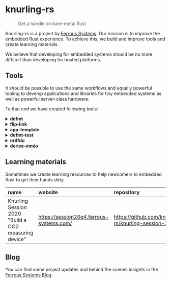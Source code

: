 # knurling-rs

> Get a handle on bare-metal Rust

Knurling-rs is a project by [Ferrous Systems](http://ferrous-systems.com/). Our mission is to improve the embedded Rust experience. To achieve this, we build and improve tools and create learning materials.

We believe that developing for embedded systems should be no more difficult than developing for hosted platforms.

## Tools

It should be possible to use the same workflows and equally powerful tooling to develop applications and libraries for tiny embedded systems as well as powerful server-class hardware.

To that end we have created following tools:

<details>
<summary><b>defmt</b></summary>

[`defmt`] is a highly efficient logging framework that targets resource-constrained devices, like microcontrollers. `defmt` stands for "deferred formatting".

Rather than performing formatting input like `255u8` into `"The temperature is 255°C"` on the embedded device, the formatting is deferred to the host that will output the logs. This way, only the relevant data needs to be sent to the host instead of the entire format string. Additionally the transmitted data is compressed, for example by [compressing several booleans into one byte].

This means that `defmt`:
- reduces compiled binary size, since it only has to contain indices to log strings saved by the host instead of the string itself
- reduces computation efforts on the target, because the formatting of e.g. `255u8` to `"255"` happens on the host that displays the logging output, not the target
- reduces delays and log buffer usage, since there is less data sent from the embedded device to the host

For more details on how it works, check out the [`defmt` book].

[`defmt`]: https://github.com/knurling-rs/defmt
[compressing several booleans into one byte]: https://defmt.ferrous-systems.com/ser-bool.html
[`defmt` book]: https://defmt.ferrous-systems.com/

</details>
<details>
<summary><b>flip-link</b></summary>

[`flip-link`] adds zero-cost stack overflow protection for your embedded programs – no MPU or stack probe support needed!

It does this by [flipping the standard memory layout of ARM Cortex-M programs].

With this inverted memory layout, the stack "overflows" instead of corrupting memory when it hits the boundary of the RAM region. This boundary collision raises a hardware exception (usually the "hard fault" exception), which by default halts the program.

For more details, check out our [blog post introducing `flip-link`][changelog-1].

[`flip-link`]: https://github.com/knurling-rs/flip-link
[flipping the standard memory layout of ARM Cortex-M programs]: https://blog.japaric.io/stack-overflow-protection/
[changelog-1]: https://ferrous-systems.com/blog/knurling-changelog-1/

</details>
<details>
<summary><b>app-template</b></summary>

The [`app-template`] is a Cargo project template, so you can hit the ground running with `probe-run`, `defmt` and `flip-link`. Using the knurling `app-template`, and [`cargo-generate`], you can start your embedded project by just running

```console
$ cargo generate \
    --git https://github.com/knurling-rs/app-template \
    --branch main \
    --name my-app
```

and specifying your desired HAL and compilation target.

[`app-template`]: https://github.com/knurling-rs/app-template
[`cargo-generate`]: https://github.com/ashleygwilliams/cargo-generate

</details>
<details>
<summary><b>defmt-test</b></summary>

[`defmt-test`] is an embedded test harness that lets you write and run *unit tests* as if you were using the built-in `#[test]` attribute, but they'll run on your embedded target.

Of course, `defmt-test` also gives you an `#[init]` attribute for initialization functions needed to set up your peripherals etc.

For more details, check out our [blog post introducing `defmt-test`][changelog-1]. Also check our [blog post series on testing embedded Rust code](https://ferrous-systems.com/blog/tags/embedded-rust-testing/).

[`defmt-test`]: https://github.com/knurling-rs/defmt/tree/main/firmware/defmt-test

</details>

<details>
<summary><b>nrdfdu</b></summary>

[`nrdfdu`] is a CLI tool for loading firmware onto an nRF52840 microcontroller running Nordic Semi's USB DFU bootloader.

[`nrdfdu`]: https://github.com/knurling-rs/nrfdfu-rs

</details>

<details>
<summary><b>derive-mmio</b></summary>

[`derive-mmio`] is a macro for auto-generating MMIO access methods for a structure. You can see an example of how to use it in the [Ferrous Systems training material](https://github.com/ferrous-systems/rust-exercises/blob/1ce932395d3362de61de1774b189942e8ec1bcdf/qemu-code/uart-driver/src/uart_driver.rs#L108).

[`derive-mmio`]: https://github.com/knurling-rs/derive-mmio

</details>

## Learning materials

Sometimes we create learning resources to help newcomers to embedded Rust to get their hands dirty

| name | website | repository |
| :--  | :--     | :--        |
| Knurling Session 2020 "Build a CO2 measuring device" | https://session20q4.ferrous-systems.com/ | https://github.com/knurling-rs/knurling-session-20q4 |

## Blog

You can find some project updates and behind the scenes insights in the [Ferrous Systems Blog](https://ferrous-systems.com/blog/tags/knurling-rs/).
